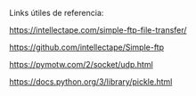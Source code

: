 Links útiles de referencia:


https://intellectape.com/simple-ftp-file-transfer/

https://github.com/intellectape/Simple-ftp

https://pymotw.com/2/socket/udp.html

https://docs.python.org/3/library/pickle.html
